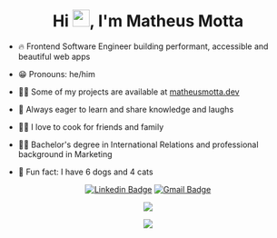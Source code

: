 <h1 align="center">Hi <img src="https://raw.githubusercontent.com/kaueMarques/kaueMarques/master/hi.gif" width="30px">, I'm Matheus Motta</h1>

- 🔥  Frontend Software Engineer building performant, accessible and beautiful web apps

- 😁  Pronouns: he/him

- 👨‍💻  Some of my projects are available at [matheusmotta.dev](https://matheusmotta.dev)

- 🧠  Always eager to learn and share knowledge and laughs

- 👨‍🍳  I love to cook for friends and family

- 👨‍🎓  Bachelor's degree in International Relations and professional background in Marketing

- 🐾  Fun fact: I have 6 dogs and 4 cats



<p align="center">
<a href="https://www.linkedin.com/in/motta-matheus/" target="blank"><img alt="Linkedin Badge" src="https://img.shields.io/badge/-Matheus%20Motta-563D7C?style=flat-square&logo=Linkedin&logoColor=white&link=https://www.linkedin.com/in/motta-matheus/"/></a>
<a href="mailto:matheusmottaq@gmail.com" target="blank"><img alt="Gmail Badge" src="https://img.shields.io/badge/-matheusmottaq@gmail.com-563D7C?style=flat-square&logo=Gmail&logoColor=white&link=mailto:matheusmottaq@gmail.com"/></a>
</p>

<p align="center">
  <img align="center" src="https://github-readme-stats.vercel.app/api?username=mottamatheus&show_icons=true&theme=dracula"> 
</p>

<p align="center">
  <img align="center" src="https://github-readme-stats.vercel.app/api/top-langs/?username=mottamatheus&layout=compact&theme=dracula"> 
</p>



